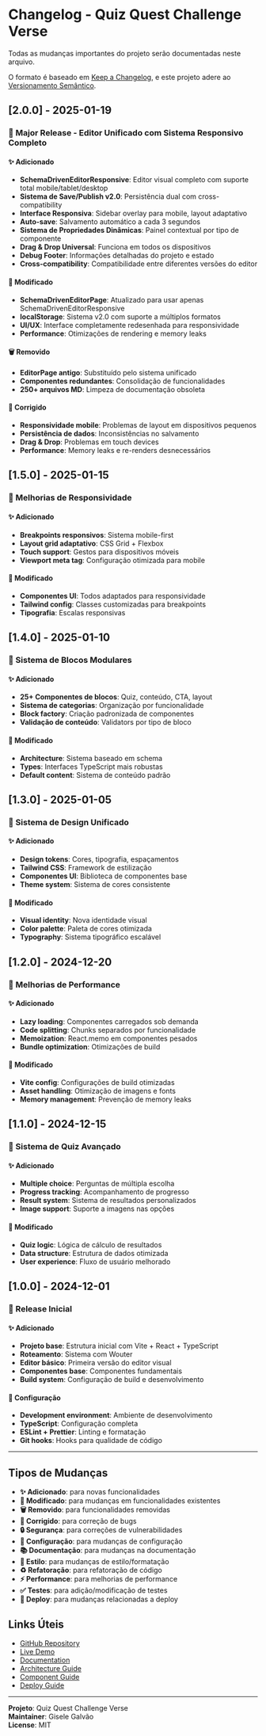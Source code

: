 # Changelog - Quiz Quest Challenge Verse

Todas as mudanças importantes do projeto serão documentadas neste arquivo.

O formato é baseado em [Keep a Changelog](https://keepachangelog.com/pt-BR/1.0.0/),
e este projeto adere ao [Versionamento Semântico](https://semver.org/lang/pt-BR/).

## [2.0.0] - 2025-01-19

### 🎉 Major Release - Editor Unificado com Sistema Responsivo Completo

#### ✨ Adicionado
- **SchemaDrivenEditorResponsive**: Editor visual completo com suporte total mobile/tablet/desktop
- **Sistema de Save/Publish v2.0**: Persistência dual com cross-compatibility
- **Interface Responsiva**: Sidebar overlay para mobile, layout adaptativo
- **Auto-save**: Salvamento automático a cada 3 segundos
- **Sistema de Propriedades Dinâmicas**: Painel contextual por tipo de componente
- **Drag & Drop Universal**: Funciona em todos os dispositivos
- **Debug Footer**: Informações detalhadas do projeto e estado
- **Cross-compatibility**: Compatibilidade entre diferentes versões do editor

#### 🔄 Modificado
- **SchemaDrivenEditorPage**: Atualizado para usar apenas SchemaDrivenEditorResponsive
- **localStorage**: Sistema v2.0 com suporte a múltiplos formatos
- **UI/UX**: Interface completamente redesenhada para responsividade
- **Performance**: Otimizações de rendering e memory leaks

#### 🗑️ Removido
- **EditorPage antigo**: Substituído pelo sistema unificado
- **Componentes redundantes**: Consolidação de funcionalidades
- **250+ arquivos MD**: Limpeza de documentação obsoleta

#### 🐛 Corrigido
- **Responsividade mobile**: Problemas de layout em dispositivos pequenos
- **Persistência de dados**: Inconsistências no salvamento
- **Drag & Drop**: Problemas em touch devices
- **Performance**: Memory leaks e re-renders desnecessários

## [1.5.0] - 2025-01-15

### 📱 Melhorias de Responsividade

#### ✨ Adicionado
- **Breakpoints responsivos**: Sistema mobile-first
- **Layout grid adaptativo**: CSS Grid + Flexbox
- **Touch support**: Gestos para dispositivos móveis
- **Viewport meta tag**: Configuração otimizada para mobile

#### 🔄 Modificado
- **Componentes UI**: Todos adaptados para responsividade
- **Tailwind config**: Classes customizadas para breakpoints
- **Tipografia**: Escalas responsivas

## [1.4.0] - 2025-01-10

### 🧩 Sistema de Blocos Modulares

#### ✨ Adicionado
- **25+ Componentes de blocos**: Quiz, conteúdo, CTA, layout
- **Sistema de categorias**: Organização por funcionalidade  
- **Block factory**: Criação padronizada de componentes
- **Validação de conteúdo**: Validators por tipo de bloco

#### 🔄 Modificado
- **Architecture**: Sistema baseado em schema
- **Types**: Interfaces TypeScript mais robustas
- **Default content**: Sistema de conteúdo padrão

## [1.3.0] - 2025-01-05

### 🎨 Sistema de Design Unificado

#### ✨ Adicionado
- **Design tokens**: Cores, tipografia, espaçamentos
- **Tailwind CSS**: Framework de estilização
- **Componentes UI**: Biblioteca de componentes base
- **Theme system**: Sistema de cores consistente

#### 🔄 Modificado
- **Visual identity**: Nova identidade visual
- **Color palette**: Paleta de cores otimizada
- **Typography**: Sistema tipográfico escalável

## [1.2.0] - 2024-12-20

### 🔧 Melhorias de Performance

#### ✨ Adicionado
- **Lazy loading**: Componentes carregados sob demanda
- **Code splitting**: Chunks separados por funcionalidade
- **Memoization**: React.memo em componentes pesados
- **Bundle optimization**: Otimizações de build

#### 🔄 Modificado
- **Vite config**: Configurações de build otimizadas
- **Asset handling**: Otimização de imagens e fonts
- **Memory management**: Prevenção de memory leaks

## [1.1.0] - 2024-12-15

### 🚀 Sistema de Quiz Avançado

#### ✨ Adicionado
- **Multiple choice**: Perguntas de múltipla escolha
- **Progress tracking**: Acompanhamento de progresso
- **Result system**: Sistema de resultados personalizados
- **Image support**: Suporte a imagens nas opções

#### 🔄 Modificado
- **Quiz logic**: Lógica de cálculo de resultados
- **Data structure**: Estrutura de dados otimizada
- **User experience**: Fluxo de usuário melhorado

## [1.0.0] - 2024-12-01

### 🎉 Release Inicial

#### ✨ Adicionado
- **Projeto base**: Estrutura inicial com Vite + React + TypeScript
- **Roteamento**: Sistema com Wouter
- **Editor básico**: Primeira versão do editor visual
- **Componentes base**: Componentes fundamentais
- **Build system**: Configuração de build e desenvolvimento

#### 🔧 Configuração
- **Development environment**: Ambiente de desenvolvimento
- **TypeScript**: Configuração completa
- **ESLint + Prettier**: Linting e formatação
- **Git hooks**: Hooks para qualidade de código

---

## Tipos de Mudanças

- **✨ Adicionado**: para novas funcionalidades
- **🔄 Modificado**: para mudanças em funcionalidades existentes
- **🗑️ Removido**: para funcionalidades removidas
- **🐛 Corrigido**: para correção de bugs
- **🔒 Segurança**: para correções de vulnerabilidades
- **🔧 Configuração**: para mudanças de configuração
- **📚 Documentação**: para mudanças na documentação
- **🎨 Estilo**: para mudanças de estilo/formatação
- **♻️ Refatoração**: para refatoração de código
- **⚡ Performance**: para melhorias de performance
- **✅ Testes**: para adição/modificação de testes
- **🚀 Deploy**: para mudanças relacionadas a deploy

## Links Úteis

- [GitHub Repository](https://github.com/giselegal/quiz-quest-challenge-verse)
- [Live Demo](https://quiz-quest-demo.vercel.app)
- [Documentation](./README.md)
- [Architecture Guide](./ARQUITETURA.md)
- [Component Guide](./COMPONENTES.md)
- [Deploy Guide](./DEPLOY.md)

---

**Projeto**: Quiz Quest Challenge Verse  
**Maintainer**: Gisele Galvão  
**License**: MIT
